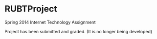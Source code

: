 RUBTProject
===========
Spring 2014 Internet Technology Assignment

Project has been submitted and graded.
(It is no longer being developed)

